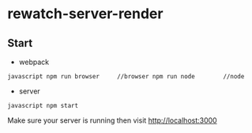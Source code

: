 # rewatch-server-render

## Start

- webpack

`javascript
npm run browser     //browser
npm run node        //node
`

- server

`javascript
npm start
`

Make sure your server is running then visit [http://localhost:3000](http://localhost:3000)
